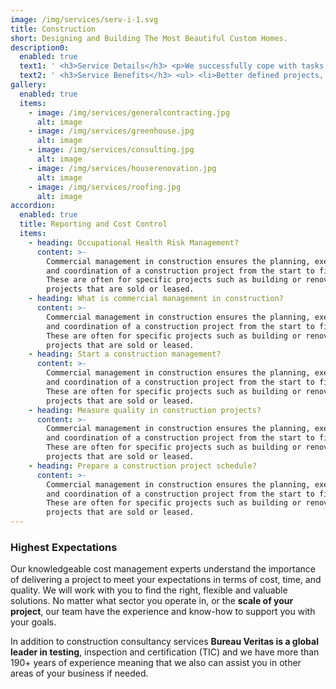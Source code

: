 ```yaml
---
image: /img/services/serv-i-1.svg
title: Construction
short: Designing and Building The Most Beautiful Custom Homes.
description0:
  enabled: true
  text1: ' <h3>Service Details</h3> <p>We successfully cope with tasks of varying complexity, provide long-term guarantees and regularly master new technologies. Our portfolio includes <span>dozens of successfully</span> completed projects of houses of different storeys, with high–quality finishes and good repairs. Building houses is our vocation!</p> '
  text2: ' <h3>Service Benefits</h3> <ul> <li>Better defined projects, reducing risk and increasing success</li> <li>We provide legislative compliance</li> <li>Cost savings by getting expert advice during the project strategy and estimating</li> <li>Realistic pricing and project timescales</li> <li>Global access to services from world-wide construction consultancy</li> </ul> '
gallery:
  enabled: true
  items:
    - image: /img/services/generalcontracting.jpg
      alt: image
    - image: /img/services/greenhouse.jpg
      alt: image
    - image: /img/services/consulting.jpg
      alt: image
    - image: /img/services/houserenovation.jpg
      alt: image
    - image: /img/services/roofing.jpg
      alt: image
accordion:
  enabled: true
  title: Reporting and Cost Control
  items:
    - heading: Occupational Health Risk Management?
      content: >-
        Commercial management in construction ensures the planning, execution,
        and coordination of a construction project from the start to finish.
        These are often for specific projects such as building or renovation
        projects that are sold or leased.
    - heading: What is commercial management in construction?
      content: >-
        Commercial management in construction ensures the planning, execution,
        and coordination of a construction project from the start to finish.
        These are often for specific projects such as building or renovation
        projects that are sold or leased.
    - heading: Start a construction management?
      content: >-
        Commercial management in construction ensures the planning, execution,
        and coordination of a construction project from the start to finish.
        These are often for specific projects such as building or renovation
        projects that are sold or leased.
    - heading: Measure quality in construction projects?
      content: >-
        Commercial management in construction ensures the planning, execution,
        and coordination of a construction project from the start to finish.
        These are often for specific projects such as building or renovation
        projects that are sold or leased.
    - heading: Prepare a construction project schedule?
      content: >-
        Commercial management in construction ensures the planning, execution,
        and coordination of a construction project from the start to finish.
        These are often for specific projects such as building or renovation
        projects that are sold or leased.
---
```


### Highest Expectations

Our knowledgeable cost management experts understand the importance of delivering a project to meet your expectations in terms of cost, time, and quality. We will work with you to find the right, flexible and valuable solutions. No matter what sector you operate in, or the **scale of your project**, our team have the experience and know-how to support you with your goals.

In addition to construction consultancy services **Bureau Veritas is a global leader in testing**, inspection and certification (TIC) and we have more than 190+ years of experience meaning that we also can assist you in other areas of your business if needed.
